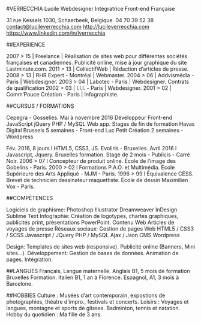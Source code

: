 #VERRECCHIA
Lucile
Webdesigner
Intégratrice Front-end
Française

31 rue Kessels 1030, Schaerbeek, Belgique.
04 70 39 52 38
contact@lucileverrecchia.com
http://lucileverrecchia.com
https://www.linkedin.com/in/lverrecchia




##EXPERIENCE

2007 > 15 | Freelance | Réalisation de sites web pour
différentes sociétés françaises et canadiennes.
Publicité online, mise à jour graphique du site Lastminute.com.
2011 > 13 | CollectifWeb | Rédaction d’articles de presse.
2008 > 13 | RHR Expert - Montréal | Webmaster.
2004 > 06 | Addvismédia - Paris | Webdesigner.
2003 > 04 | Labotec - Paris | Webdesigner.
Contrats de qualification
2002 > 03 | I.I.I. - Paris | Webdesigner.
2001 > 02 | Comm’Pouce Création - Paris |
Infographiste.


##CURSUS / FORMATIONS

Cepegra - Gosselies.
Mai à novembre 2016
Développeur Front-end
JavaScript
jQuery
PHP / MySQL
Web app.
Stages de fin de formation
Havas Digital Brussels
5 semaines - Front-end
Luc Petit Création
2 semaines - Wordpress


Fév. 2016, 8 jours l HTML5, CSS3, JS.
Evoliris - Bruxelles.
Avril 2016 l Javascript, Jquery.
Bruxelles formation.
Stage de 2 mois - Publicis - Carré Noir.
2006 > 07 l Concepteur de produit online.
École de l’image des Gobelins - Paris.
2000 > 02 l Formations P.A.O. et Multimédia.
École Supérieure des Arts Appliqué - MJM - Paris.
1996 > 99 l Équivalence CESS.
Brevet de technicien dessinateur maquettiste.
École de dessin Maximilien Vox - Paris.



##COMPÉTENCES

Logiciels de graphisme:
Photoshop
Illustrator
Dreamweaver
InDesign
Sublime Text
Infographie: Création de logotypes, chartes graphiques,
publicités print, présentations PowerPoint.
Contenu Web
Articles de voyages de presse
Réseaux sociaux:
Gestion de pages
Web
HTML5 / CSS3 / SCSS
Javascript / JQuery
PHP / MySQL
Ajax / Json
CMS Wordpress

Design: Templates de sites web (responsive).
Publicité online (Banners, Mini sites...).
Développement: Gestion de bases de données.
Animation de pages. Intégration.



##LANGUES
Français, Langue maternelle.
Anglais B1,  5 mois de formation Bruxelles Formation.
Italien B1, 1 an à Florence.
Espagnol, A1, 3 mois à Barcelone.



##HOBBIES
Culture : Musées d’art contemporain, expostions de
photographies, théatre d’impro., festivals et concerts.
Loisirs : Voyages et langues, montagne et sports de
glisses. Badminton, tennis et natation.
Hobby du quotidien : Ma fille de 3 ans.
